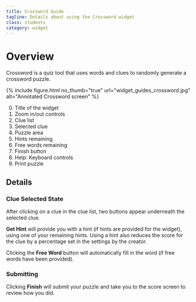 ```yaml
---
title: Crossword Guide
tagline: Details about using the Crossword widget
class: students
category: widget
---
```

# Overview

Crossword is a quiz tool that uses words and clues to randomly generate a crossword puzzle.

{% include figure.html
	no_thumb="true"
	url="widget_guides_crossword.jpg"
	alt="Annotated Crossword screen"
%}

0. Title of the widget
0. Zoom in/out controls
0. Clue list
0. Selected clue
0. Puzzle area
0. Hints remaining
0. Free words remaining
0. Finish button
0. Help: Keyboard controls
0. Print puzzle

## Details

### Clue Selected State

After clicking on a clue in the clue list, two buttons appear underneath the selected clue.

**Get Hint** will provide you with a hint (if hints are provided for the widget), using one of your remaining hints. Using a hint also reduces the score for the clue by a percentage set in the settings by the creator.

Clicking the **Free Word** button will automatically fill in the word (if free words have been provided).

### Submitting

Clicking **Finish** will submit your puzzle and take you to the score screen to review how you did.
